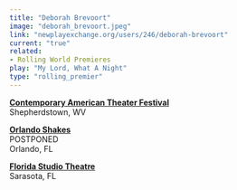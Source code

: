 ```yaml
---
title: "Deborah Brevoort"
image: "deborah_brevoort.jpeg"
link: "newplayexchange.org/users/246/deborah-brevoort"
current: "true"
related:
- Rolling World Premieres
play: "My Lord, What A Night"
type: "rolling_premier"
---
```


[**Contemporary American Theater Festival**](https://catf.org/my-lord-what-a-night-by-deborah-brevoort/)\
Shepherdstown, WV

[**Orlando Shakes**](https://www.orlandoshakes.org/show/my-lord-what-a-night/)\
POSTPONED\
Orlando, FL

[**Florida Studio Theatre**](https://www.floridastudiotheatre.org/)\
Sarasota, FL
